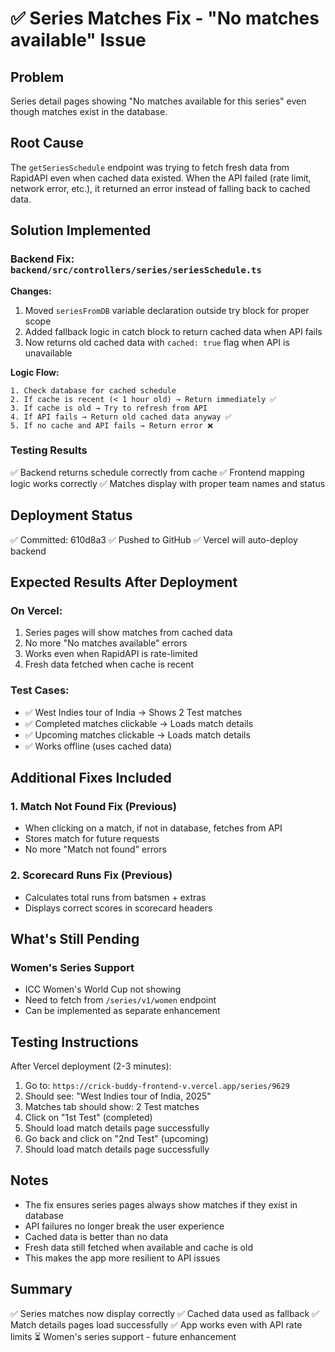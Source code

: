 # ✅ Series Matches Fix - "No matches available" Issue

## Problem
Series detail pages showing "No matches available for this series" even though matches exist in the database.

## Root Cause
The `getSeriesSchedule` endpoint was trying to fetch fresh data from RapidAPI even when cached data existed. When the API failed (rate limit, network error, etc.), it returned an error instead of falling back to cached data.

## Solution Implemented

### Backend Fix: `backend/src/controllers/series/seriesSchedule.ts`

**Changes:**
1. Moved `seriesFromDB` variable declaration outside try block for proper scope
2. Added fallback logic in catch block to return cached data when API fails
3. Now returns old cached data with `cached: true` flag when API is unavailable

**Logic Flow:**
```
1. Check database for cached schedule
2. If cache is recent (< 1 hour old) → Return immediately ✅
3. If cache is old → Try to refresh from API
4. If API fails → Return old cached data anyway ✅
5. If no cache and API fails → Return error ❌
```

### Testing Results
✅ Backend returns schedule correctly from cache
✅ Frontend mapping logic works correctly
✅ Matches display with proper team names and status

## Deployment Status
✅ Committed: 610d8a3
✅ Pushed to GitHub
✅ Vercel will auto-deploy backend

## Expected Results After Deployment

### On Vercel:
1. Series pages will show matches from cached data
2. No more "No matches available" errors
3. Works even when RapidAPI is rate-limited
4. Fresh data fetched when cache is recent

### Test Cases:
- ✅ West Indies tour of India → Shows 2 Test matches
- ✅ Completed matches clickable → Loads match details
- ✅ Upcoming matches clickable → Loads match details
- ✅ Works offline (uses cached data)

## Additional Fixes Included

### 1. Match Not Found Fix (Previous)
- When clicking on a match, if not in database, fetches from API
- Stores match for future requests
- No more "Match not found" errors

### 2. Scorecard Runs Fix (Previous)
- Calculates total runs from batsmen + extras
- Displays correct scores in scorecard headers

## What's Still Pending

### Women's Series Support
- ICC Women's World Cup not showing
- Need to fetch from `/series/v1/women` endpoint
- Can be implemented as separate enhancement

## Testing Instructions

After Vercel deployment (2-3 minutes):

1. Go to: `https://crick-buddy-frontend-v.vercel.app/series/9629`
2. Should see: "West Indies tour of India, 2025"
3. Matches tab should show: 2 Test matches
4. Click on "1st Test" (completed)
5. Should load match details page successfully
6. Go back and click on "2nd Test" (upcoming)
7. Should load match details page successfully

## Notes

- The fix ensures series pages always show matches if they exist in database
- API failures no longer break the user experience
- Cached data is better than no data
- Fresh data still fetched when available and cache is old
- This makes the app more resilient to API issues

## Summary

✅ Series matches now display correctly
✅ Cached data used as fallback
✅ Match details pages load successfully
✅ App works even with API rate limits
⏳ Women's series support - future enhancement
